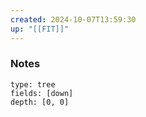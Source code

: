 ```yaml
---
created: 2024-10-07T13:59:30
up: "[[FIT]]"
---
```


### Notes
```breadcrumbs
type: tree
fields: [down]
depth: [0, 0]
```


